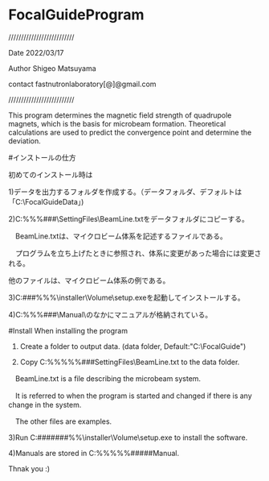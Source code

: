 # FocalGuideProgram

//////////////////////////

Date 2022/03/17

Author Shigeo Matsuyama

contact fastnutronlaboratory[@]@gmail.com

//////////////////////////

This program determines the magnetic field strength of quadrupole magnets, which is the basis for microbeam formation. Theoretical calculations are used to predict the convergence point and determine the deviation.

#インストールの仕方

初めてのインストール時は

1)データを出力するフォルダを作成する。（データフォルダ、デフォルトは「C:\FocalGuideData」)

2)C:\%%%\###\SettingFiles\BeamLine.txtをデータフォルダにコピーする。

　BeamLine.txtは、マイクロビーム体系を記述するファイルである。
 
　プログラムを立ち上げたときに参照され、体系に変更があった場合には変更される。
 
  他のファイルは、マイクロビーム体系の例である。
  
3)C:\###\%%%\installer\Volume\setup.exeを起動してインストールする。

4)C:\%%%\###\Manual\のなかにマニュアルが格納されている。

#Install
When installing the program
1) Create a folder to output data. (data folder, Default:"C:\FocalGuide")

3) Copy C:\%%%%%###SettingFiles\BeamLine.txt to the data folder.

　BeamLine.txt is a file describing the microbeam system.
 
　It is referred to when the program is started and changed if there is any change in the system.
 
　The other files are examples.
 
3)Run C:\#######%%\installer\Volume\setup.exe to install the software.

4)Manuals are stored in C:\%%%%%#####Manual\.


Thnak you :)
